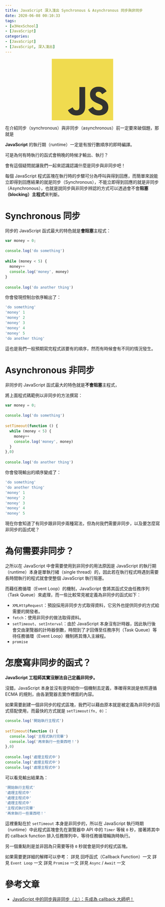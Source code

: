 ```yaml
---
title: JavaScript 深入淺出 Synchronous & Asynchronous 同步與非同步
date: 2020-06-08 00:10:33
tags:
- [w3HexSchool]
- [JavaScript]
categories: 
- [JavaScript]
- [JavaScript, 深入淺出]
---
```


<div style="display:flex;justify-content:center;">
  <img style="object-fit:cover;" src='/images/JavaScript/JavaScript-logo.png' width='200px' height='200px' />
</div>

在介紹同步（synchronous）與非同步（asynchronous）前一定要來破個題，那就是

**JavaScript** 的執行期（runtime）一定是有按行數順序的即時編譯。

可是為何有時執行的函式會稍晚的時候才輸出、執行？

會有這個疑問就讓我們一起來認識認識什麼是同步與非同步吧！

<!-- more -->

每個 JavaScript 程式區塊在執行時的步驟可分為呼叫與得到回應，而簡單來說能立即得到回應結果的就是同步（Synchronous），不能立即得到回應的就是非同步（Asynchronous），也就是說同步與非同步辨認的方式可以透過會不會**阻塞（blocking）主程式**來判斷。

# Synchronous 同步
同步的 JavaScript 函式最大的特色就是**會阻塞**主程式：

```js
var money = 0;

console.log('do something')

while (money < 5) {
  money++
  console.log('money', money)
}

console.log('do another thing')
```

你會發現控制台依序輸出了：

```js
'do something'
'money' 1
'money' 2
'money' 3
'money' 4
'money' 5
'do another thing'
```

這也是我們一般預期寫完程式該要有的順序，然而有時候會有不同的情況發生。

# Asynchronous 非同步
非同步的 JavaScript 函式最大的特色就是**不會阻塞**主程式，

將上面程式碼範例以非同步的方法撰寫：

```js
var money = 0;

console.log('do something')

setTimeout(function () {
  while (money < 5) {
    money++
    console.log('money', money)
  }
},0)

console.log('do another thing')
```

你會發現輸出的順序變成了：

```js
'do something'
'do another thing'
'money' 1
'money' 2
'money' 3
'money' 4
'money' 5
```

現在你會知道了有同步跟非同步兩種寫法，但為何我們需要非同步，以及要怎麼寫非同步的函式呢？

# 為何需要非同步？
之所以在 JavaScript 中會需要使用到非同步的用法原因是 JavaScript 的執行期（runtime）本身是單執行緒（single thread）的，因此若在執行程式時遇到需要長時間執行的程式就會使整個 JavaScript 執行阻塞。

而藉任務循環（Event Loop）的機制，JavaScript 會將其函式交由任務序列（Task Queue）來處理，而一些比較常見被定義為非同步的函式如下：
- `XMLHttpRequest`：預設採用非同步方式取得資料，它另外也提供同步的方式給需要的開發者。
- `fetch`：使用非同步的做法取得資料。
- `setTimeout`、`setInterval`：由於 JavaScript 本身沒有計時器，因此執行後會交由瀏覽器的計時器倒數，時間到了才回傳至任務序列（Task Queue）等待任務循環（Event Loop）機制將其傳入主線程。
- `promise`


# 怎麼寫非同步的函式？
**JavaScript 工程師其實沒辦法自己定義非同步。**

沒錯，JavaScript 本身並沒有提供給你一個機制去定義，準確得來說是依照遵循 ECMA 的規則，由各瀏覽器去實作裡面的內容。

如果需要創建一個非同步的程式區塊，我們可以藉由原本就是被定義為非同步的函式搭配使用，而最快的方式就是 `setTimeout(fn, 0)`：

```js
console.log('開始執行主程式')

setTimeout(function () {
  console.log('主程式執行完畢')
  console.log('再來執行一些東西吧！')
},0)

console.log('處理主程式中')
console.log('處理主程式中')
console.log('處理主程式中')
```

可以看見輸出結果為：

```js
'開始執行主程式'
'處理主程式中'
'處理主程式中'
'處理主程式中'
'主程式執行完畢'
'再來執行一些東西吧！'
```

這裡重點在於 `setTimeout` 本身是非同步的，所以在 JavaScript 執行時期（runtime）中此程式區塊會先在瀏覽器中 API 中的 `Timer` 等候 `0` 秒，接著將其中的 callback function 排入任務隊列中，等待任務循環輪詢時執行。

另一個重點則是並非因為只需要等待 `0` 秒就會是同步的程式區塊。

如果需要更詳細的解釋可以參考：
詳見 回呼函式（Callback Function）一文
詳見 `Event Loop` 一文
詳見 `Promise` 一文
詳見 `Async` / `Await` 一文

# 參考文章
- [JavaScript 中的同步與非同步（上）：先成為 callback 大師吧！](https://blog.huli.tw/2019/10/04/javascript-async-sync-and-callback/#sync)